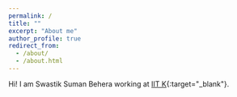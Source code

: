 ```yaml
---
permalink: /
title: ""
excerpt: "About me"
author_profile: true
redirect_from:
  - /about/
  - /about.html
---
```


Hi! I am Swastik Suman Behera working at [IIT K](https://www.iitk.ac.in/es/){:target="_blank"}.
